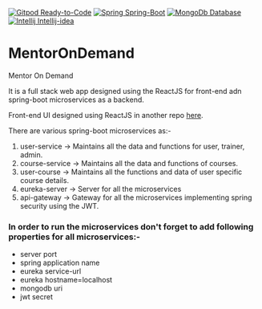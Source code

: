 [![Gitpod Ready-to-Code](https://img.shields.io/badge/Gitpod-Ready--to--Code-blue?logo=gitpod)](https://gitpod.io/#https://github.com/shubhamlatkar/mentor-on-demand-backend)
[![Spring Spring-Boot](https://img.shields.io/badge/Spring-Spring_boot-green?logo=spring)](https://start.spring.io/)
[![MongoDb Database](https://img.shields.io/badge/MongoDB-Database-47A248?logo=mongodb)](https://cloud.mongodb.com/)
[![Intellij Intellij-idea](https://img.shields.io/badge/Intellij-Intellij_idea-black?logo=intellij-idea)](https://www.jetbrains.com/idea/)


# MentorOnDemand #
Mentor On Demand 
  
It is a full stack web app designed using the ReactJS for front-end adn spring-boot microservices as a backend.

Front-end UI designed using ReactJS in another repo [here](https://github.com/shubhamlatkar/react-redux-thunk/tree/master/src/Mentor-on-demand).
  
 
There are various spring-boot microservices as:-
  1. user-service -> Maintains all the data and functions for user, trainer, admin.
  2. course-service -> Maintains all the data and functions of courses.
  3. user-course -> Maintains all the functions and data of user specific course details.
  4. eureka-server -> Server for all the microservices
  5. api-gateway -> Gateway for all the microservices implementing spring security using the JWT.


### In order to run the microservices don't forget to add following properties for all microservices:-

- server port
- spring application name
- eureka service-url
- eureka hostname=localhost
- mongodb uri
- jwt secret 
